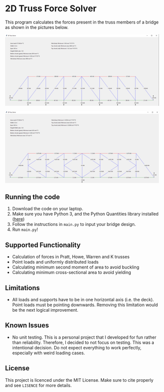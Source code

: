 # 2D Truss Force Solver

This program calculates the forces present in the truss members of a bridge as shown in the pictures below.

![Howe Truss](res\howe_truss.png)

![K Truss, Point Load](res\k_truss_point_load.png)

## Running the code

1. Download the code on your laptop.
2. Make sure you have Python 3, and the Python Quantities library installed ([here](https://pythonhosted.org/quantities/))
3. Follow the instructions in `main.py` to input your bridge design.
3. Run `main.py`!

## Supported Functionality

- Calculation of forces in Pratt, Howe, Warren and K trusses
- Point loads and uniformly distributed loads
- Calculating minimum second moment of area to avoid buckling
- Calculating minimum cross-sectional area to avoid yielding

## Limitations

- All loads and supports have to be in one horizontal axis (i.e. the deck).
Point loads must be pointing downwards. Removing this limitation would be the next logical improvement.
 
## Known Issues

- No unit testing. This is a personal project that I developed for fun rather than reliability.
Therefore, I decided to not focus on testing. This was a intentional decision.
Do not expect everything to work perfectly, especially with weird loading cases.

## License

This project is licenced under the MIT License. Make sure to cite properly and see `LISENCE` for more details.